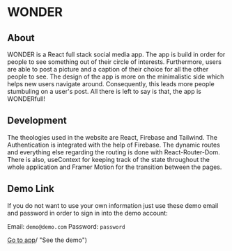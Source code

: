 # WONDER

## About
WONDER is a React full stack social media app. The app is build in order for people to see something out of their circle of interests. Furthermore, users are able to post a picture and a caption of their choice for all the other people to see. The design of the app is more on the minimalistic side which helps new users navigate around. Consequently, this leads more people stumbuling on a user's post. All there is left to say is that, the app is WONDERfull! 

## Development 
The theologies used in the website are React, Firebase and Tailwind. The Authentication is integrated with the help of Firebase. The dynamic routes and everything else regarding the routing is done with React-Router-Dom. There is also, useContext for keeping track of the state throughout the whole application and Framer Motion for the transition between the pages.

## Demo Link

If you do not want to use your own information just use these demo email and password in order to sign in into the demo account:

Email: `demo@demo.com`
Password: `password`

[Go to app]([https://social-media-app-2fe38.web.app)/ "See the demo")
